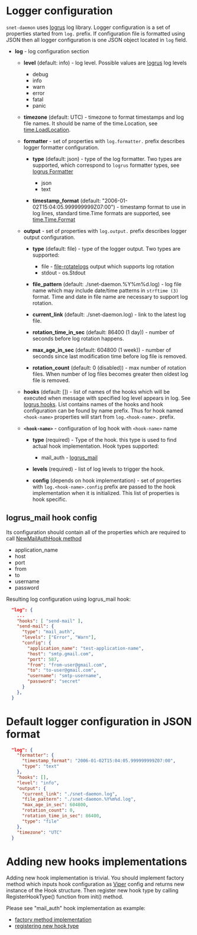 # Logger configuration

```snet-daemon``` uses [logrus](https://github.com/sirupsen/logrus) log
library. Logger configuration is a set of properties started from ```log.```
prefix. If configuration file is formatted using JSON then all logger
configuration is one JSON object located in ```log``` field.

* **log** - log configuration section

  * **level** (default: info) - log level. Possible values are
    [logrus](https://github.com/sirupsen/logrus) log levels
    * debug
    * info
    * warn
    * error
    * fatal
    * panic

  * **timezone** (default: UTC) - timezone to format timestamps and log
    file names. It should be name of the time.Location, see
    [time.LoadLocation](https://golang.org/pkg/time/#LoadLocation).

  * **formatter** - set of properties with ```log.formatter.``` prefix
    describes logger formatter configuration.

    * **type** (default: json) - type of the log formatter. Two types are
      supported, which correspond to ```logrus``` formatter types, see [logrus
      Formatter](https://github.com/sirupsen/logrus#formatters)
      * json
      * text

    * **timestamp_format** (default:  "2006-01-02T15:04:05.999999999Z07:00") -
      timestamp format to use in log lines, standard time.Time formats are
      supported, see [time.Time.Format](https://golang.org/pkg/time/#Time.Format)

  * **output** - set of properties with ```log.output.``` prefix describes
    logger output configuration.

    * **type** (default: file) - type of the logger output. Two types are
      supported:
      * file -
        [file-rotatelogs](https://github.com/lestrrat-go/file-rotatelogs)
        output which supports log rotation
      * stdout - os.Stdout

    * **file_pattern** (default: ./snet-daemon.%Y%m%d.log) - log file name
      which may include date/time patterns in ```strftime (3)``` format. Time
      and date in file name are necessary to support log rotation.

    * **current_link** (default: ./snet-daemon.log) - link to the latest log
      file.

    * **rotation_time_in_sec** (default: 86400 (1 day)) - number of seconds
      before log rotation happens.

    * **max_age_in_sec** (default: 604800 (1 week)) - number of seconds since
      last modification time before log file is removed.

    * **rotation_count** (default: 0 (disabled)) - max number of rotation
      files. When number of log files becomes greater then oldest log file is
      removed.

  * **hooks** (default: []) - list of names of the hooks which will be executed
    when message with specified log level appears in log. See [logrus
    hooks](https://github.com/sirupsen/logrus#hooks). List contains names of
    the hooks and hook configuration can be found by name prefix.  Thus for
    hook named ```<hook-name>``` properties will start from
    ```log.<hook-name>.``` prefix.

  * **```<hook-name>```** - configuration of log hook with `<hook-name>` name

    * **type** (required) - Type of the hook. this type is used to find actual
      hook implementation. Hook types supported:
      * mail_auth - [logrus_mail](https://github.com/zbindenren/logrus_mail)

    * **levels** (required) - list of log levels to trigger the hook. 

    * **config** (depends on hook implementation) - set of properties with
      ```log.<hook-name>.config``` prefix are passed to the hook implementation
      when it is initialized. This list of properties is hook specific.

## logrus_mail hook config

Its configuration should contain all of the properties which are required to
call [NewMailAuthHook method](https://godoc.org/github.com/zbindenren/logrus_mail#NewMailAuthHook)
* application_name
* host
* port
* from
* to
* username
* password

Resulting log configuration using logrus_mail hook:
```json
  "log": {
    ...
    "hooks": [ "send-mail" ],
    "send-mail": {
      "type": "mail_auth",
      "levels": ["Error", "Warn"],
      "config": {
		"application_name": "test-application-name",
		"host": "smtp.gmail.com",
		"port": 587,
		"from": "from-user@gmail.com",
		"to": "to-user@gmail.com",
		"username": "smtp-username",
		"password": "secret"
	  }
    },
  }
```

# Default logger configuration in JSON format

```json
  "log": {
    "formatter": {
      "timestamp_format": "2006-01-02T15:04:05.999999999Z07:00",
      "type": "text"
    },
    "hooks": [],
    "level": "info",
    "output": {
      "current_link": "./snet-daemon.log",
      "file_pattern": "./snet-daemon.%Y%m%d.log",
      "max_age_in_sec": 604800,
      "rotation_count": 0,
      "rotation_time_in_sec": 86400,
      "type": "file"
    },
    "timezone": "UTC"
  }
```

# Adding new hooks implementations

Adding new hook implementation is trivial. You should implement factory method
which inputs hook configuration as [Viper](https://godoc.org/github.com/spf13/viper#Viper)
config and returns new instance of the Hook structure. Then register new hook
type by calling RegisterHookType() function from init() method. 

Please see "mail_auth" hook implementation as example:
* [factory method implementation](https://github.com/singnet/snet-daemon/blob/7b897738b17a21fd105a8a69d4d6841fa5f88dbd/logger/hook.go#L106)
* [registering new hook type](https://github.com/singnet/snet-daemon/blob/7b897738b17a21fd105a8a69d4d6841fa5f88dbd/logger/hook.go#L43)
